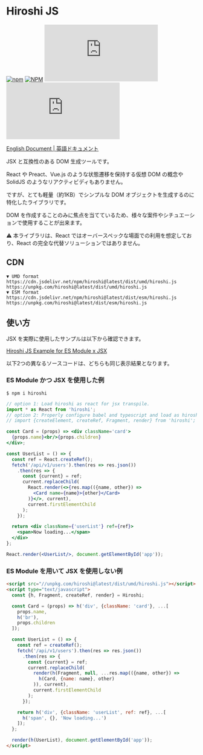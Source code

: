 # Hiroshi JS

[![npm](https://img.shields.io/npm/v/hiroshi)](https://www.npmjs.com/package/hiroshi)
[![NPM](https://img.shields.io/npm/l/hiroshi)](https://github.com/kato83/hiroshi/blob/master/LICENSE.txt)
[![size](http://img.badgesize.io/https://unpkg.com/hiroshi@latest/dist/esm/hiroshi.js?label=size)](https://unpkg.com/hiroshi@latest/dist/esm/hiroshi.js)
[![gzip size](http://img.badgesize.io/https://unpkg.com/hiroshi@latest/dist/esm/hiroshi.js?compression=gzip&label=gzip+size)](https://unpkg.com/hiroshi@latest/dist/esm/hiroshi.js)

[English Document | 英語ドキュメント](./README.md)

JSX と互換性のある DOM 生成ツールです。

React や Preact、Vue.js のような状態遷移を保持する仮想 DOM の概念や SolidJS のようなリアクティビディもありません。

ですが、とても軽量（約1KB）でシンプルな DOM オブジェクトを生成するのに特化したライブラリです。

DOM を作成することのみに焦点を当てているため、様々な案件やシチュエーションで使用することが出来ます。

⚠ 本ライブラリは、React ではオーバースペックな場面での利用を想定しており、React の完全な代替ソリューションではありません。

## CDN

```text
▼ UMD format
https://cdn.jsdelivr.net/npm/hiroshi@latest/dist/umd/hiroshi.js
https://unpkg.com/hiroshi@latest/dist/umd/hiroshi.js
▼ ESM format
https://cdn.jsdelivr.net/npm/hiroshi@latest/dist/esm/hiroshi.js
https://unpkg.com/hiroshi@latest/dist/esm/hiroshi.js
```

## 使い方

JSX を実際に使用したサンプルは以下から確認できます。

[Hiroshi JS Example for ES Module x JSX](https://codepen.io/kato83/pen/zYWLPMP)

以下2つの異なるソースコードは、どちらも同じ表示結果となります。

### ES Module かつ JSX を使用した例

```shell
$ npm i hiroshi
```

```jsx
// option 1: Load hiroshi as react for jsx transpile.
import * as React from 'hiroshi';
// option 2: Properly configure babel and typescript and load as hiroshi.
// import {createElement, createRef, Fragment, render} from 'hiroshi';

const Card = (props) => <div className='card'>
  {props.name}<br/>{props.children}
</div>;

const UserList = () => {
  const ref = React.createRef();
  fetch('/api/v1/users').then(res => res.json())
    .then(res => {
      const {current} = ref;
      current.replaceChild(
        React.render(<>{res.map(({name, other}) =>
          <Card name={name}>{other}</Card>
        )}</>, current),
        current.firstElementChild
      );
    });

  return <div className={'userList'} ref={ref}>
    <span>Now loading...</span>
  </div>
};

React.render(<UserList/>, document.getElementById('app'));
```

### ES Module を用いて JSX を使用しない例

```html
<script src="//unpkg.com/hiroshi@latest/dist/umd/hiroshi.js"></script>
<script type="text/javascript">
  const {h, Fragment, createRef, render} = Hiroshi;

  const Card = (props) => h('div', {className: 'card'}, ...[
    props.name,
    h('br'),
    props.children
  ]);

  const UserList = () => {
    const ref = createRef();
    fetch('/api/v1/users').then(res => res.json())
      .then(res => {
        const {current} = ref;
        current.replaceChild(
          render(h(Fragment, null, ...res.map(({name, other}) =>
            h(Card, {name: name}, other)
          )), current),
          current.firstElementChild
        );
      });

    return h('div', {className: 'userList', ref: ref}, ...[
      h('span', {}, 'Now loading...')
    ]);
  };

  render(h(UserList), document.getElementById('app'));
</script>
```
